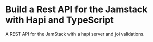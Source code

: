 # Build a Rest API for the Jamstack with Hapi and TypeScript

A REST API for the JamStack with a hapi server and joi validations.
